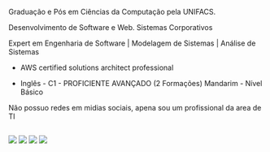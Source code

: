 Graduação e Pós em Ciências da Computação pela UNIFACS.

Desenvolvimento de Software e Web. Sistemas Corporativos 

Expert em Engenharia de Software | Modelagem de Sistemas | Análise de Sistemas

- AWS certified solutions architect professional

- Inglês - C1 - PROFICIENTE AVANÇADO (2 Formações)
Mandarim - Nível Básico

Não possuo redes em midias sociais, apena sou um profissional da area de TI

##


<i class="devicon-amazonwebservices-plain-wordmark"></i>
<i class="devicon-angular-plain"></i>
<img src="https://cdn.jsdelivr.net/gh/devicons/devicon@latest/icons/cplusplus/cplusplus-original.svg" />
<img src="https://cdn.jsdelivr.net/gh/devicons/devicon@latest/icons/javascript/javascript-original.svg" />
<img src="https://cdn.jsdelivr.net/gh/devicons/devicon@latest/icons/linkedin/linkedin-original.svg" />
<img src="https://cdn.jsdelivr.net/gh/devicons/devicon@latest/icons/java/java-original.svg" />
